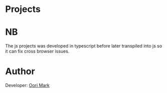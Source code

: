 # Projects

# NB
The js projects was developed in typescript before later transpiled into js so it can fix cross browser issues. 

# Author
Developer: [Oori Mark](github.com)

